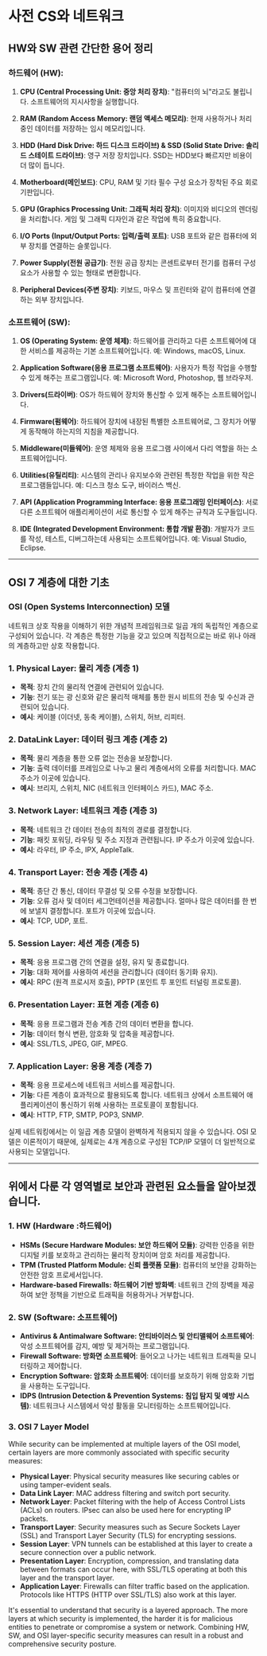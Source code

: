 # 사전 CS와 네트워크

## HW와 SW 관련 간단한 용어 정리

### 하드웨어 (HW):

1. **CPU (Central Processing Unit: 중앙 처리 장치)**: "컴퓨터의 뇌"라고도 불립니다. 소프트웨어의 지시사항을 실행합니다.

2. **RAM (Random Access Memory: 랜덤 액세스 메모리)**: 현재 사용하거나 처리 중인 데이터를 저장하는 임시 메모리입니다.

3. **HDD (Hard Disk Drive: 하드 디스크 드라이브) & SSD (Solid State Drive: 솔리드 스테이트 드라이브)**: 영구 저장 장치입니다. SSD는 HDD보다 빠르지만 비용이 더 많이 듭니다.

4. **Motherboard(메인보드)**: CPU, RAM 및 기타 필수 구성 요소가 장착된 주요 회로 기판입니다.

5. **GPU (Graphics Processing Unit: 그래픽 처리 장치)**: 이미지와 비디오의 렌더링을 처리합니다. 게임 및 그래픽 디자인과 같은 작업에 특히 중요합니다.

6. **I/O Ports (Input/Output Ports: 입력/출력 포트)**: USB 포트와 같은 컴퓨터에 외부 장치를 연결하는 슬롯입니다.

7. **Power Supply(전원 공급기)**: 전원 공급 장치는 콘센트로부터 전기를 컴퓨터 구성 요소가 사용할 수 있는 형태로 변환합니다.

8. **Peripheral Devices(주변 장치)**: 키보드, 마우스 및 프린터와 같이 컴퓨터에 연결하는 외부 장치입니다.


### 소프트웨어 (SW):

1. **OS (Operating System: 운영 체제)**: 하드웨어를 관리하고 다른 소프트웨어에 대한 서비스를 제공하는 기본 소프트웨어입니다. 예: Windows, macOS, Linux.

2. **Application Software(응용 프로그램 소프트웨어)**: 사용자가 특정 작업을 수행할 수 있게 해주는 프로그램입니다. 예: Microsoft Word, Photoshop, 웹 브라우저.

3. **Drivers(드라이버)**: OS가 하드웨어 장치와 통신할 수 있게 해주는 소프트웨어입니다.

4. **Firmware(펌웨어)**: 하드웨어 장치에 내장된 특별한 소프트웨어로, 그 장치가 어떻게 동작해야 하는지의 지침을 제공합니다.

5. **Middleware(미들웨어)**: 운영 체제와 응용 프로그램 사이에서 다리 역할을 하는 소프트웨어입니다.

6. **Utilities(유틸리티)**: 시스템의 관리나 유지보수와 관련된 특정한 작업을 위한 작은 프로그램들입니다. 예: 디스크 청소 도구, 바이러스 백신.

7. **API (Application Programming Interface: 응용 프로그래밍 인터페이스)**: 서로 다른 소프트웨어 애플리케이션이 서로 통신할 수 있게 해주는 규칙과 도구들입니다.

8. **IDE (Integrated Development Environment: 통합 개발 환경)**: 개발자가 코드를 작성, 테스트, 디버그하는데 사용되는 소프트웨어입니다. 예: Visual Studio, Eclipse.


---
## OSI 7 계층에 대한 기초

### OSI (Open Systems Interconnection) 모델
네트워크 상호 작용을 이해하기 위한 개념적 프레임워크로 일곱 개의 독립적인 계층으로 구성되어 있습니다. 각 계층은 특정한 기능을 갖고 있으며 직접적으로는 바로 위나 아래의 계층하고만 상호 작용합니다.

### 1. Physical Layer: 물리 계층 (계층 1)
- **목적**: 장치 간의 물리적 연결에 관련되어 있습니다.
- **기능**: 전기 또는 광 신호와 같은 물리적 매체를 통한 원시 비트의 전송 및 수신과 관련되어 있습니다.
- **예시**: 케이블 (이더넷, 동축 케이블), 스위치, 허브, 리피터.

### 2. DataLink Layer: 데이터 링크 계층 (계층 2)
- **목적**: 물리 계층을 통한 오류 없는 전송을 보장합니다.
- **기능**: 출력 데이터를 프레임으로 나누고 물리 계층에서의 오류를 처리합니다. MAC 주소가 이곳에 있습니다.
- **예시**: 브리지, 스위치, NIC (네트워크 인터페이스 카드), MAC 주소.

### 3. Network Layer: 네트워크 계층 (계층 3)
- **목적**: 네트워크 간 데이터 전송의 최적의 경로를 결정합니다.
- **기능**: 패킷 포워딩, 라우팅 및 주소 지정과 관련됩니다. IP 주소가 이곳에 있습니다.
- **예시**: 라우터, IP 주소, IPX, AppleTalk.

### 4. Transport Layer: 전송 계층 (계층 4)
- **목적**: 종단 간 통신, 데이터 무결성 및 오류 수정을 보장합니다.
- **기능**: 오류 검사 및 데이터 세그먼테이션을 제공합니다. 얼마나 많은 데이터를 한 번에 보낼지 결정합니다. 포트가 이곳에 있습니다.
- **예시**: TCP, UDP, 포트.

### 5. Session Layer: 세션 계층 (계층 5)
- **목적**: 응용 프로그램 간의 연결을 설정, 유지 및 종료합니다.
- **기능**: 대화 제어를 사용하여 세션을 관리합니다 (데이터 동기화 유지).
- **예시**: RPC (원격 프로시저 호출), PPTP (포인트 투 포인트 터널링 프로토콜).

### 6. Presentation Layer: 표현 계층 (계층 6)
- **목적**: 응용 프로그램과 전송 계층 간의 데이터 변환을 합니다.
- **기능**: 데이터 형식 변환, 암호화 및 압축을 제공합니다.
- **예시**: SSL/TLS, JPEG, GIF, MPEG.

### 7. Application Layer: 응용 계층 (계층 7)
- **목적**: 응용 프로세스에 네트워크 서비스를 제공합니다.
- **기능**: 다른 계층이 효과적으로 활용되도록 합니다. 네트워크 상에서 소프트웨어 애플리케이션이 통신하기 위해 사용하는 프로토콜이 포함됩니다.
- **예시**: HTTP, FTP, SMTP, POP3, SNMP.

실제 네트워킹에서는 이 일곱 계층 모델이 완벽하게 적용되지 않을 수 있습니다. OSI 모델은 이론적이기 때문에, 실제로는 4개 계층으로 구성된 TCP/IP 모델이 더 일반적으로 사용되는 모델입니다.

---
## 위에서 다룬 각 영역별로 보안과 관련된 요소들을 알아보겠습니다. 

### 1. **HW (Hardware :하드웨어)**
- **HSMs (Secure Hardware Modules: 보안 하드웨어 모듈)**: 강력한 인증을 위한 디지털 키를 보호하고 관리하는 물리적 장치이며 암호 처리를 제공합니다.
- **TPM (Trusted Platform Module: 신뢰 플랫폼 모듈)**: 컴퓨터의 보안을 강화하는 안전한 암호 프로세서입니다.
- **Hardware-based Firewalls: 하드웨어 기반 방화벽**: 네트워크 간의 장벽을 제공하여 보안 정책을 기반으로 트래픽을 허용하거나 거부합니다.

### 2. **SW (Software: 소프트웨어)**
- **Antivirus & Antimalware Software: 안티바이러스 및 안티맬웨어 소프트웨어**: 악성 소프트웨어를 감지, 예방 및 제거하는 프로그램입니다.
- **Firewall Software: 방화면 소프트웨어**: 들어오고 나가는 네트워크 트래픽을 모니터링하고 제어합니다.
- **Encryption Software: 암호화 소프트웨어**: 데이터를 보호하기 위해 암호화 기법을 사용하는 도구입니다.
- **IDPS (Intrusion Detection & Prevention Systems: 침입 탐지 및 예방 시스템)**: 네트워크나 시스템에서 악성 활동을 모니터링하는 소프트웨어입니다.

### 3. **OSI 7 Layer Model**
While security can be implemented at multiple layers of the OSI model, certain layers are more commonly associated with specific security measures:

- **Physical Layer**: Physical security measures like securing cables or using tamper-evident seals.
- **Data Link Layer**: MAC address filtering and switch port security.
- **Network Layer**: Packet filtering with the help of Access Control Lists (ACLs) on routers. IPsec can also be used here for encrypting IP packets.
- **Transport Layer**: Security measures such as Secure Sockets Layer (SSL) and Transport Layer Security (TLS) for encrypting sessions.
- **Session Layer**: VPN tunnels can be established at this layer to create a secure connection over a public network.
- **Presentation Layer**: Encryption, compression, and translating data between formats can occur here, with SSL/TLS operating at both this layer and the transport layer.
- **Application Layer**: Firewalls can filter traffic based on the application. Protocols like HTTPS (HTTP over SSL/TLS) also work at this layer.

It's essential to understand that security is a layered approach. The more layers at which security is implemented, the harder it is for malicious entities to penetrate or compromise a system or network. Combining HW, SW, and OSI layer-specific security measures can result in a robust and comprehensive security posture.

